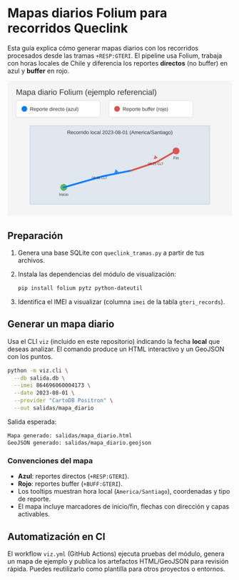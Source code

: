 # Mapas diarios Folium para recorridos Queclink

Esta guía explica cómo generar mapas diarios con los recorridos procesados desde las tramas
`+RESP:GTERI`. El pipeline usa Folium, trabaja con horas locales de Chile y diferencia los
reportes **directos** (no buffer) en azul y **buffer** en rojo.

![Mapa diario de ejemplo](./img/ejemplo.svg)

## Preparación

1. Genera una base SQLite con `queclink_tramas.py` a partir de tus archivos.
2. Instala las dependencias del módulo de visualización:

   ```bash
   pip install folium pytz python-dateutil
   ```

3. Identifica el IMEI a visualizar (columna `imei` de la tabla `gteri_records`).

## Generar un mapa diario

Usa el CLI `viz` (incluido en este repositorio) indicando la fecha **local** que deseas
analizar. El comando produce un HTML interactivo y un GeoJSON con los puntos.

```bash
python -m viz.cli \
  --db salida.db \
  --imei 864696060004173 \
  --date 2023-08-01 \
  --provider "CartoDB Positron" \
  --out salidas/mapa_diario
```

Salida esperada:

```
Mapa generado: salidas/mapa_diario.html
GeoJSON generado: salidas/mapa_diario.geojson
```

### Convenciones del mapa

- **Azul**: reportes directos (`+RESP:GTERI`).
- **Rojo**: reportes buffer (`+BUFF:GTERI`).
- Los tooltips muestran hora local (`America/Santiago`), coordenadas y tipo de reporte.
- El mapa incluye marcadores de inicio/fin, flechas con dirección y capas activables.

## Automatización en CI

El workflow `viz.yml` (GitHub Actions) ejecuta pruebas del módulo, genera un mapa de ejemplo y
publica los artefactos HTML/GeoJSON para revisión rápida. Puedes reutilizarlo como plantilla para
otros proyectos o entornos.
